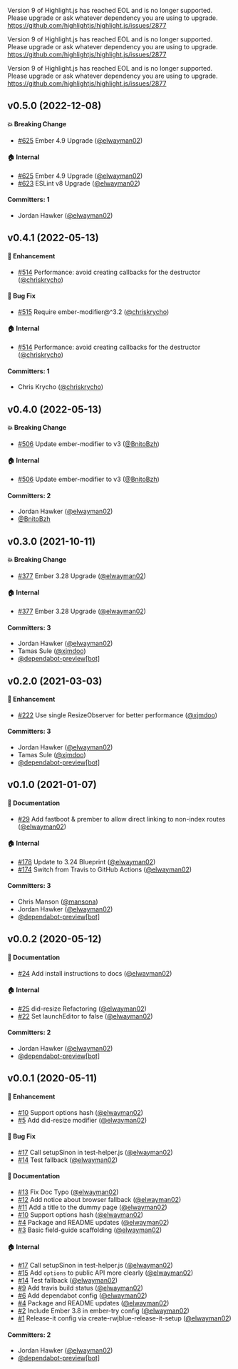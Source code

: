 Version 9 of Highlight.js has reached EOL and is no longer supported.
Please upgrade or ask whatever dependency you are using to upgrade.
https://github.com/highlightjs/highlight.js/issues/2877

Version 9 of Highlight.js has reached EOL and is no longer supported.
Please upgrade or ask whatever dependency you are using to upgrade.
https://github.com/highlightjs/highlight.js/issues/2877

Version 9 of Highlight.js has reached EOL and is no longer supported.
Please upgrade or ask whatever dependency you are using to upgrade.
https://github.com/highlightjs/highlight.js/issues/2877




## v0.5.0 (2022-12-08)

#### :boom: Breaking Change
* [#625](https://github.com/elwayman02/ember-resize-modifier/pull/625) Ember 4.9 Upgrade ([@elwayman02](https://github.com/elwayman02))

#### :house: Internal
* [#625](https://github.com/elwayman02/ember-resize-modifier/pull/625) Ember 4.9 Upgrade ([@elwayman02](https://github.com/elwayman02))
* [#623](https://github.com/elwayman02/ember-resize-modifier/pull/623) ESLint v8 Upgrade ([@elwayman02](https://github.com/elwayman02))

#### Committers: 1
- Jordan Hawker ([@elwayman02](https://github.com/elwayman02))

## v0.4.1 (2022-05-13)

#### :rocket: Enhancement
* [#514](https://github.com/elwayman02/ember-resize-modifier/pull/514) Performance: avoid creating callbacks for the destructor ([@chriskrycho](https://github.com/chriskrycho))

#### :bug: Bug Fix
* [#515](https://github.com/elwayman02/ember-resize-modifier/pull/515) Require ember-modifier@^3.2 ([@chriskrycho](https://github.com/chriskrycho))

#### :house: Internal
* [#514](https://github.com/elwayman02/ember-resize-modifier/pull/514) Performance: avoid creating callbacks for the destructor ([@chriskrycho](https://github.com/chriskrycho))

#### Committers: 1
- Chris Krycho ([@chriskrycho](https://github.com/chriskrycho))

## v0.4.0 (2022-05-13)

#### :boom: Breaking Change
* [#506](https://github.com/elwayman02/ember-resize-modifier/pull/506) Update ember-modifier to v3 ([@BnitoBzh](https://github.com/BnitoBzh))

#### :house: Internal
* [#506](https://github.com/elwayman02/ember-resize-modifier/pull/506) Update ember-modifier to v3 ([@BnitoBzh](https://github.com/BnitoBzh))

#### Committers: 2
- Jordan Hawker ([@elwayman02](https://github.com/elwayman02))
- [@BnitoBzh](https://github.com/BnitoBzh)

## v0.3.0 (2021-10-11)

#### :boom: Breaking Change
* [#377](https://github.com/elwayman02/ember-resize-modifier/pull/377) Ember 3.28 Upgrade ([@elwayman02](https://github.com/elwayman02))

#### :house: Internal
* [#377](https://github.com/elwayman02/ember-resize-modifier/pull/377) Ember 3.28 Upgrade ([@elwayman02](https://github.com/elwayman02))

#### Committers: 3
- Jordan Hawker ([@elwayman02](https://github.com/elwayman02))
- Tamas Sule ([@xjmdoo](https://github.com/xjmdoo))
- [@dependabot-preview[bot]](https://github.com/apps/dependabot-preview)

## v0.2.0 (2021-03-03)

#### :rocket: Enhancement
* [#222](https://github.com/elwayman02/ember-resize-modifier/pull/222) Use single ResizeObserver for better performance ([@xjmdoo](https://github.com/xjmdoo))

#### Committers: 3
- Jordan Hawker ([@elwayman02](https://github.com/elwayman02))
- Tamas Sule ([@xjmdoo](https://github.com/xjmdoo))
- [@dependabot-preview[bot]](https://github.com/apps/dependabot-preview)

## v0.1.0 (2021-01-07)

#### :memo: Documentation
* [#29](https://github.com/elwayman02/ember-resize-modifier/pull/29) Add fastboot & prember to allow direct linking to non-index routes ([@elwayman02](https://github.com/elwayman02))

#### :house: Internal
* [#178](https://github.com/elwayman02/ember-resize-modifier/pull/178) Update to 3.24 Blueprint ([@elwayman02](https://github.com/elwayman02))
* [#174](https://github.com/elwayman02/ember-resize-modifier/pull/174) Switch from Travis to GitHub Actions ([@elwayman02](https://github.com/elwayman02))

#### Committers: 3
- Chris Manson ([@mansona](https://github.com/mansona))
- Jordan Hawker ([@elwayman02](https://github.com/elwayman02))
- [@dependabot-preview[bot]](https://github.com/apps/dependabot-preview)

## v0.0.2 (2020-05-12)

#### :memo: Documentation
* [#24](https://github.com/elwayman02/ember-resize-modifier/pull/24) Add install instructions to docs ([@elwayman02](https://github.com/elwayman02))

#### :house: Internal
* [#25](https://github.com/elwayman02/ember-resize-modifier/pull/25) did-resize Refactoring ([@elwayman02](https://github.com/elwayman02))
* [#22](https://github.com/elwayman02/ember-resize-modifier/pull/22) Set launchEditor to false ([@elwayman02](https://github.com/elwayman02))

#### Committers: 2
- Jordan Hawker ([@elwayman02](https://github.com/elwayman02))
- [@dependabot-preview[bot]](https://github.com/apps/dependabot-preview)

## v0.0.1 (2020-05-11)

#### :rocket: Enhancement
* [#10](https://github.com/elwayman02/ember-resize-modifier/pull/10) Support options hash ([@elwayman02](https://github.com/elwayman02))
* [#5](https://github.com/elwayman02/ember-resize-modifier/pull/5) Add did-resize modifier ([@elwayman02](https://github.com/elwayman02))

#### :bug: Bug Fix
* [#17](https://github.com/elwayman02/ember-resize-modifier/pull/17) Call setupSinon in test-helper.js ([@elwayman02](https://github.com/elwayman02))
* [#14](https://github.com/elwayman02/ember-resize-modifier/pull/14) Test fallback ([@elwayman02](https://github.com/elwayman02))

#### :memo: Documentation
* [#13](https://github.com/elwayman02/ember-resize-modifier/pull/13) Fix Doc Typo ([@elwayman02](https://github.com/elwayman02))
* [#12](https://github.com/elwayman02/ember-resize-modifier/pull/12) Add notice about browser fallback ([@elwayman02](https://github.com/elwayman02))
* [#11](https://github.com/elwayman02/ember-resize-modifier/pull/11) Add a title to the dummy page ([@elwayman02](https://github.com/elwayman02))
* [#10](https://github.com/elwayman02/ember-resize-modifier/pull/10) Support options hash ([@elwayman02](https://github.com/elwayman02))
* [#4](https://github.com/elwayman02/ember-resize-modifier/pull/4) Package and README updates ([@elwayman02](https://github.com/elwayman02))
* [#3](https://github.com/elwayman02/ember-resize-modifier/pull/3) Basic field-guide scaffolding ([@elwayman02](https://github.com/elwayman02))

#### :house: Internal
* [#17](https://github.com/elwayman02/ember-resize-modifier/pull/17) Call setupSinon in test-helper.js ([@elwayman02](https://github.com/elwayman02))
* [#15](https://github.com/elwayman02/ember-resize-modifier/pull/15) Add `options` to public API more clearly ([@elwayman02](https://github.com/elwayman02))
* [#14](https://github.com/elwayman02/ember-resize-modifier/pull/14) Test fallback ([@elwayman02](https://github.com/elwayman02))
* [#9](https://github.com/elwayman02/ember-resize-modifier/pull/9) Add travis build status ([@elwayman02](https://github.com/elwayman02))
* [#6](https://github.com/elwayman02/ember-resize-modifier/pull/6) Add dependabot config ([@elwayman02](https://github.com/elwayman02))
* [#4](https://github.com/elwayman02/ember-resize-modifier/pull/4) Package and README updates ([@elwayman02](https://github.com/elwayman02))
* [#2](https://github.com/elwayman02/ember-resize-modifier/pull/2) Include Ember 3.8 in ember-try config ([@elwayman02](https://github.com/elwayman02))
* [#1](https://github.com/elwayman02/ember-resize-modifier/pull/1) Release-it config via create-rwjblue-release-it-setup ([@elwayman02](https://github.com/elwayman02))

#### Committers: 2
- Jordan Hawker ([@elwayman02](https://github.com/elwayman02))
- [@dependabot-preview[bot]](https://github.com/apps/dependabot-preview)


